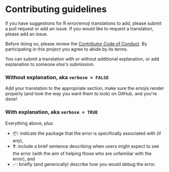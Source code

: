 # Contributing guidelines

If you have suggestions for R error/emoji translations to add, please submit a pull request or add an issue. If you would like to request a translation, please add an issue.

Before doing so, please review the [Contributor Code of Conduct](CODE_OF_CONDUCT.md). By participating in this project you agree to abide by its terms.

You can submit a translation with or without additional explanation, or add explanation to someone else's submission.

### Without explanation, aka `verbose = FALSE`

Add your translation to the appropriate section, make sure the emojis render properly (and look the way you want them to look) on GitHub, and you're done!

### With explanation, aka `verbose = TRUE`

Everything above, plus

- 📦: indicate the package that the error is specifically associated with (if any),
- ❓: include a brief sentence describing when users might expect to see the error (with the aim of helping those who are unfamiliar with the error), and
- ✅: briefly (and generically) describe how you would debug the error.
